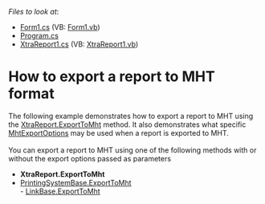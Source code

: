 <!-- default file list -->
*Files to look at*:

* [Form1.cs](./CS/Form1.cs) (VB: [Form1.vb](./VB/Form1.vb))
* [Program.cs](./CS/Program.cs)
* [XtraReport1.cs](./CS/XtraReport1.cs) (VB: [XtraReport1.vb](./VB/XtraReport1.vb))
<!-- default file list end -->
# How to export a report to MHT format


<p>The following example demonstrates how to export a report to MHT using the <a href="https://documentation.devexpress.com/XtraReports/DevExpress.XtraReports.UI.XtraReport.ExportToMht.overloads">XtraReport.ExportToMht</a> method. It also demonstrates what specific <a href="https://documentation.devexpress.com/CoreLibraries/DevExpress.XtraPrinting.MhtExportOptions.class">MhtExportOptions</a> may be used when a report is exported to MHT.<br><br>You can export a report to MHT using one of the following methods with or without the export options passed as parameters

* <strong>XtraReport.ExportToMht</strong> 
* <a href="https://documentation.devexpress.com/CoreLibraries/DevExpress.XtraPrinting.PrintingSystemBase.ExportToMht.overloads">PrintingSystemBase.ExportToMht</a> <br>- <a href="https://documentation.devexpress.com/CoreLibraries/DevExpress.XtraPrinting.LinkBase.ExportToMht.overloads">LinkBase.ExportToMht</a></p>

<br/>


